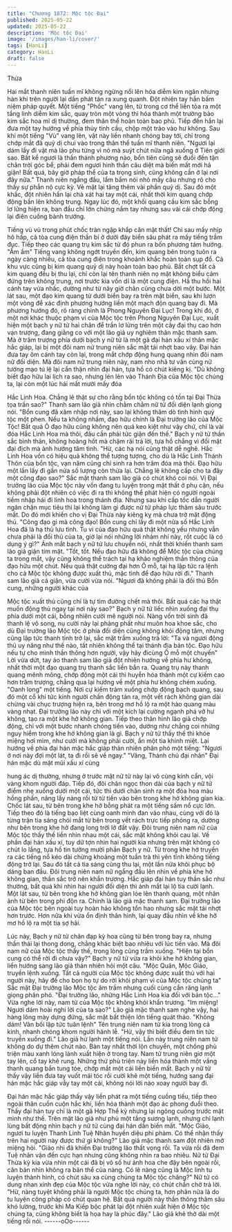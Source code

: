 ```yaml
---
title: "Chương 1872: Mộc tộc Đại"
published: 2025-05-22
updated: 2025-05-22
description: 'Mộc tộc Đại'
image: '/images/han-li/cover/'
tags: [HanLi]
category: HanLi
draft: false
---
```


Thừa

Hai mắt thanh niên tuấn mĩ không ngừng nổi lên hỏa diễm kim
ngân nhưng hàn khí trên người lại dần phát tán ra xung quanh.
Đột nhiên tay hắn bấm niệm pháp quyết. Một tiếng "Phốc" vang
lên, từ trong cơ thể liền tỏa ra một tầng linh diễm kim sắc, quay
tròn một vòng thì hóa thành một trường bào kim sắc hoa mĩ dị
thường, đem thân thể hoàn toàn bao phủ.
Tiếp đến hắn lại đưa một tay hướng về phía thủy tinh cầu, chộp
một trảo vào hư không.
Sau khi một tiếng "Vù" vang lên, vật này liền nhanh chóng bay tới,
chỉ trong chớp mắt đã quỷ dị chui vào trong thân thể tuấn mĩ
thanh niên.
"Ngươi lại dám lấy đi vật mà lão phu từng vì nó mà suýt chút nữa
ngã xuống ở Tiên giới sao. Bất kể ngươi là thần thánh phương
nào, bổn tiên cũng sẽ đuổi đến tận chân trời góc bể, phải đem
ngươi hình thần câu diệt mà biến mất mới hả giận! Bất quá, bây
giờ pháp thể của ta trọng sinh, cũng không cần ở lại nơi đây nữa."
Thanh niên ngẩng đầu, lẩm bẩm nói nhỏ mấy câu nhưng rõ cho
thấy sự phẫn nộ cực kỳ. Vẻ mặt lại tăng thêm vài phần quỷ dị.
Sau đó một khắc, đột nhiên hắn lại chà xát hai tay một cái, nhất
thời kim quang chớp động bắn lên không trung.
Ngay lúc đó, một khối quang cầu kim sắc bỗng lơ lửng hiện ra,
ban đầu chỉ lớn chừng nắm tay nhưng sau vài cái chớp động lại
điên cuồng bành trướng.

Tiếng vù vù trong phút chốc tràn ngập khắp căn mật thất!
Chỉ sau mấy nhịp hô hấp, cả tòa cung điện thần bí ở dưới đáy
biển sâu phát ra mấy tiếng trầm đục. Tiếp theo các quang trụ kim
sắc từ đó phun ra bốn phương tám hướng.
"Ầm ầm" Tiếng vang không ngớt truyền đến, kim quang bên trong
tuôn ra ngày càng nhiều, cả tòa cung điện trong khoảnh khắc
hoàn toàn sụp đổ.
Cả khu vực cũng bị kim quang quỷ dị này hoàn toàn bao phủ.
Bất chợt tất cả kim quang đều bị thu lại, chỉ còn lại tên thanh niên
nọ mặt không biểu cảm đứng trên không trung, nơi trước kia vốn
dĩ là một cung điện. Hắ thu hồi hai cánh tay vừa nhấc, dường như
từ nãy giờ chân cũng chưa dời một bước.
Một lát sau, một đạo kim quang từ dưới biển bay ra trên mặt biển,
sau khi lượn một vòng để xác định phương hướng liền một mạch
độn quang bay đi.
Mà phương hướng đó, rõ ràng chính là Phong Nguyên Đại Lục!
Trong khi đó, ở một nơi khác thuộc phạm vi của Mộc tộc trên
Phong Nguyên Đại Lục, xuất hiện một bạch y nữ tử hai chân để
trần lơ lửng trên một cây đại thụ cao hơn vạn trượng, đang giằng
co với một lão giả uy nghiêm thân mặc thanh sam.
Mà ở trăm trượng phía dưới bạch y nữ tử là một gã đại hán xấu xí
thân mặc hắc giáp, lại bị một đôi nam nử trung niên sắc mặt tái
nhợt bao vây.
Đại hán đưa tay ôm cánh tay còn lại, trong mắt chớp động hung
quang nhìn đôi nam nữ đối diện.
Mà đôi nam nữ trung niên này, nam nho nhã tư văn cùng nữ
tướng mạo tú lệ lại cẩn thận nhìn đại hán, tựa hồ có chút kiêng kị.
"Dù không biết đạo hữu lai lịch ra sao, nhưng lén lẻn vào Thánh
Địa của Mộc tộc chúng ta, lại còn một lúc hái mất mười mấy đóa

Hắc Linh Hoa. Chẳng lẽ thật sự cho rằng bổn tộc không có tồn tại
Đại Thừa tọa trấn sao?" Thanh sam lão giả nhìn chằm chằm nữ
tử đối diện lạnh giọng nói.
"Bổn cung đã xâm nhập nơi này, sao lại không thăm dò tình hình
quý tộc một phen. Nếu ta không nhầm, đạo hữu chính là Đại
trưởng lão của Mộc Tộc! Bất quá Ô đạo hữu cũng không nên quá
keo kiệt như vậy chứ, chỉ là vài đóa Hắc Linh Hoa mà thôi, đâu
cần phải tức giận đến thế." Bạch y nữ tử thần sắc bình thản,
không hoảng hốt mà chậm rãi trả lời, tựa hồ chẳng vì đối mặt đại
địch mà ảnh hưởng tâm tình.
"Hừ, các hạ nói cũng thật dễ nghê. Hắc Linh Hoa vốn có hiệu quả
không thể tượng tượng, cho dù là Hắc Linh Thánh Thôn của bổn
tộc, vạn năm cũng chỉ sinh ra hơn trăm đóa mà thôi. Đạo hữu một
lần lấy đi gần nửa số lượng còn thừa lại. Chẳng lẽ không cấp cho
ta đây một công đạo sao?" Sắc mặt thanh sam lão giả có chút khó
coi nói.
Vị Đại trưởng lão của Mộc tộc này vốn đang tu luyện trong mật
thất ở phụ cận, nếu không phải đột nhiên có việc đi ra thì không
thể phát hiện có người ngoài tiềm nhập hái đi linh hoa trong thánh
địa. Nhưng sau khi cấp tốc dẫn người ngăn chặn mục tiêu thì lại
không làm gì được nữ tử pháp lực thâm sâu trước mắt. Do đó
mới khiến cho vị Đại Thừa này kiêng kỵ mà chưa trở mặt động
thủ.
"Công đạo gì mà công đạo! Bổn cung chỉ lấy đi một nửa số Hắc
Linh Hoa đã là hạ thủ lưu tình. Tu vi của đạo hữu quả thật không
yếu nhưng vẫn chưa phải là đối thủ của ta, giờ lại nói những lời
nhảm nhí này, rốt cuộc là có dụng ý gì?" Ánh mắt bạch y nữ tử
lưu chuyển nói, nhất thời khiến thanh sam lão giả giận tím mặt.
"Tốt, tốt. Nếu đạo hữu đã không để Mộc tộc của chúng ta trong
mắt, vậy cũng không thể trách tại hạ khảo nghiệm thần thông của
đạo hữu một chút. Nếu quả thật cường đại hơn Ô mỗ, tại hạ lập
tức ra lệnh cho cả Mộc tộc không được xuất thủ, mặc tình để đạo
hữu rời đi." Thanh sam lão giả cả giận, vừa cười vừa nói.
"Ngươi đã không phải là đối thủ Bổn cung, những người khác của

Mộc tộc xuất thủ cũng chỉ là tự tìm đường chết mà thôi. Bất quá
các hạ thật muốn động thủ ngay tại nơi này sao?" Bạch y nữ tử
liếc nhìn xuống đại thụ phía dưới một cái, bỗng nhiên cười mê
người nói.
Nàng vốn trời sinh đã thanh lệ vô song, nụ cười này lại phảng
phất như muôn hoa khoe sắc, cho dù Đại trưởng lão Mộc tộc ở
phía đối diện cũng không khỏi động tâm, nhưng cũng lập tức
thanh tỉnh trở lại, sắc mặt trầm xuống trả lời:
"Ta và ngươi động thủ uy năng như thế nào, tất nhiên không thể
tại thánh địa bản tộc. Đạo hữu nếu tự cho mình thần thông hơn
người, vậy hãy đicùng Ô mỗ một chuyến"
Lời vừa dứt, tay áo thanh sam lão giả đột nhiên hướng về phía
hư không, nhất thời một đạo quang trụ thanh sắc liền bắn ra.
Quang trụ này thanh quang mênh mông, chớp động một cái thì
huyễn hóa thành một cự kiếm cao hơn trăm trượng, chẳng qua lại
hướng về một phía hư không chém xuống.
"Oanh long" một tiếng. Nơi cự kiếm trảm xuống chớp động bạch
quang, sau đó một cổ khí tức kinh người chấn động tản ra, một
vết rách không gian dài chừng vài chục trượng hiện ra, bên trong
mơ hồ lộ ra một hào quang màu vàng nhạt.
Đại trưởng lão này chỉ với một kích lại cường ngạnh phá vỡ hư
không, tạo ra một khe hở không gian.
Tiếp theo thân hình lão giả chớp động, chỉ với một bước nhanh
chóng tiến vào, dường như chẳng coi những nguy hiểm trong khe
hở không gian là gì.
Bạch y nữ tử thấy thế thì khóe miệng hơi mỉm, như cười mà
không phải cười, ẩn một tia khinh miệt. Lại hướng về phía đại hán
mặc hắc giáp thản nhiên phân phó một tiếng:
"Ngươi ở nơi này đợi một lát, ta đi rồi sẽ về ngay."
"Vâng, Thánh chủ đại nhân" Đại hán mặc dù mặt mũi xấu xí cùng

hung ác dị thường, nhưng ở trước mặt nữ tử này lại vô cùng kính
cẩn, vội vàng khom người đáp.
Tiếp đó, đôi chân ngọc thon dài của bạch y nữ tử điểm nhẹ xuống
dưới một cái, tức thì dưới chân sinh ra một đóa hoa màu hồng
phấn, nâng lấy nàng rồi từ từ tiến vào bên trong khe hở không
gian kia.
Chốc lát sau, từ bên trong khe hở bỗng phát ra một tiếng sấm nổ
cực lớn. Tiếp theo đó là tiếng bạo liệt cùng oanh minh đan vào
nhau, cùng với đó là từng trận tia sáng chói mắt từ bên trong vết
rách trực tiếp phóng ra, dường như bên trong khe hở đang long
trời lở đất vậy.
Đôi trung niên nam nữ của Mộc tộc thấy thế liền nhìn nhau một
cái, sắc mặt không khỏi cau lại.
Về phần đại hán xấu xí, tuy dữ tợn nhìn hai người kia nhưng trên
mặt không có chút lo lắng, tựa hồ tin tưởng mười phần Bạch y
nữ.
Từ trong khe hở truyền ra các tiếng nổ kéo dài chừng khoảng một
tuần trà thì yên tĩnh không tiếng động trở lại. Sau đó tất cả tia
sáng cũng thu lại, một lần nữa khôi phục bộ dáng ban đầu.
Đôi trung niên nam nữ ngẩng đầu lên nhìn về phía khe hở không
gian, thần sắc trở nên khẩn trương.
Hắc giáp đại hán tuy thần sắc như thường, bất quá khi nhìn hai
người đối diện thì ánh mắt lại lộ tia cười lạnh.
Một lát sau, từ bên trong khe hở không gian lóe lên thanh quang,
một nhân ảnh từ bên trong phi độn ra.
Chính là lão giả mặc thanh sam.
Đại trưởng lão của Mộc tộc bên ngoài tuy hoàn hảo không tổn
hao nhưng sắc mặt tái nhợt hơn trước. Hơn nữa khi vừa ổn định
thân hình, lại quay đầu nhìn về khe hở mơ hồ lộ ra một tia sợ hãi.

Lúc này, Bạch y nữ tử chân đạp kỳ hoa cũng từ bên trong bay ra,
nhưng thần thái lại thong dong, chẳng khác biệt bao nhiêu với lúc
tiến vào.
Mà đôi nam nữ của Mộc tộc thấy thế, trong lòng cũng trầm xuống.
"Hiện tại bổn cung có thể rời đi chưa vậy?" Bạch y nữ tử vừa ra
khỏi khe hở không gian, liền hướng sang lão giả thản nhiên hỏi
một câu.
"Mộc Quân, Mộc Giảo, truyền lệnh xuống. Tất cả người của Mộc
tộc không được xuất thủ với hai người này, hãy để cho bọn họ tự
do rời khỏi phạm vi của Mộc tộc chúng ta" Sắc mặt Đại trưởng lão
Mộc tộc âm trầm nhưng cuối cùng cắn răng lạnh giọng phân phó.
"Đại trưởng lão, những Hắc Linh Hoa kia đối với bản tộc..." Vừa
nghe lời này, nam tử của Mộc tộc không khỏi khẩn trương.
"Im miệng! Ngươi dám hoài nghi lời của ta sao?" Lão giả mặc
thanh sam nghe vậy, hai hàng lông mày dựng đứng, sắc mặt bất
thiện lớn tiếng quát tháo.
"Không dám! Vãn bối lập tức tuân lệnh" Tên trung niên nam tử kia
trong lòng cả kinh, nhanh chóng khom người hành lễ.
"Hừ, vậy thì biết điều đem tin tức truyền xuống đi." Lão giả hừ
lạnh một tiếng nói.
Lần này trung niên nam tử không do dự thêm chút nào. Bàn tay
nhất thời lộn chuyển, một chồng phù triện màu xanh lóng lánh
xuất hiện ở trong tay.
Nam tử trung niên giơ một tay lên, cổ tay khẽ rung. Những thứ
phù triện này liền hóa thành một vầng thanh quang bắn tung tóe,
chớp mắt một cái liền biến mất.
Bạch y nữ tử thấy vậy liền đưa tay vuốt mái tóc rồi cười khẽ một
tiếng, hướng sang đại hán mặc hắc giáp vẫy tay một cái, không
nói lời nào xoay người bay đi.

Đại hán mặc hắc giáp thấy vậy liền phát ra một tiếng cuồng tiếu,
tiếp theo ngoài thân cuồn cuộn hắc khí, liền hóa thành một đạo ác
phong đuổi theo.
Thấy đại hán tuy chỉ là một gã Hợp Thể kỳ nhưng lại ngông cuồng
trước mặt mình như thế. Trên mặt lão giả như phủ một tầng
sương lạnh, nhưng chỉ lạnh lùng bất động nhìn bạch y nữ tử cùng
đại hán dần biến mất.
"Mộc Giảo, ngươi tu luyện Thanh Linh Tuệ Nhãn huyền diệu phi
phàm. Có thể nhận thấy trên hai người này được thứ gì không?"
Lão giả mặc thanh sam đột nhiên mở miệng hỏi.
"Giảo nhi đã khiến Đại trưởng lão thất vọng rồi. Ta vừa rồi đã đem
Tuệ nhãn vận đến cực hạn nhưng cũng không nhìn ra bao nhiêu.
Nữ tử Đại Thừa kỳ kia vừa nhìn một cái đã bị vô số hư ảnh hoa
che đậy bên ngoài rồi, căn bản nhìn không ra bản thể của nàng.
Có lẽ nàng cũng là Mộc linh tu luyện thành hình, có chút sâu xa
cùng chúng ta Mộc tộc chăng?"
Nữ tử có dung nhan xinh đẹp của Mộc tộc vừa nghe lời này, có
chút chần chờ trả lời.
"Hừ, nàng tuyệt không phải là người Mộc tộc chúng ta, hơn phân
nửa là do tu luyện công pháp có chút quan hệ. Bất quá người này
thần thông thâm sâu khó lường, trước khi Ma Kiếp bộc phát lại đột
nhiên xuất hiện ở Mộc tộc chúng ta, cũng không biết là họa hay là
phúc đây."
Lão giả khẽ thở dài một tiếng rồi nói.
------oOo------
